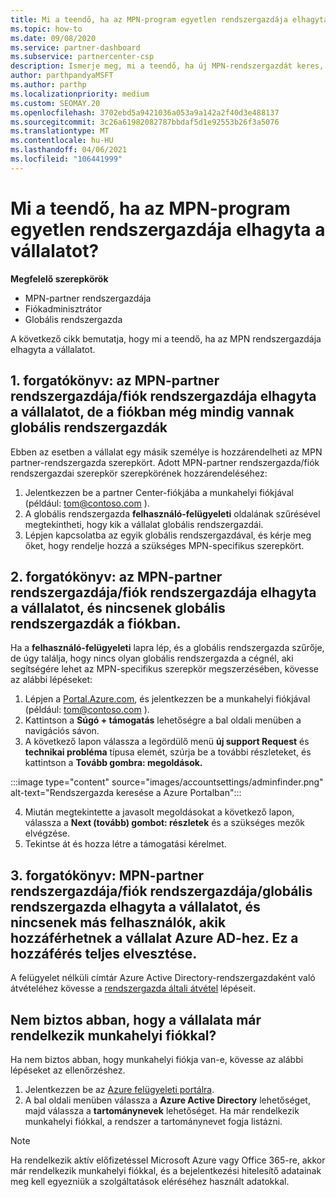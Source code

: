 ```yaml
---
title: Mi a teendő, ha az MPN-program egyetlen rendszergazdája elhagyta a vállalatot?
ms.topic: how-to
ms.date: 09/08/2020
ms.service: partner-dashboard
ms.subservice: partnercenter-csp
description: Ismerje meg, mi a teendő, ha új MPN-rendszergazdát keres, vagy segítséget szeretne kapni a vállalat globális rendszergazdájától. Azt is megtudhatja, hogyan adhat hozzá új partner Center globális rendszergazdát.
author: parthpandyaMSFT
ms.author: parthp
ms.localizationpriority: medium
ms.custom: SEOMAY.20
ms.openlocfilehash: 3702ebd5a9421036a053a9a142a2f40d3e488137
ms.sourcegitcommit: 3c26a61982082787bbdaf5d1e92553b26f3a5076
ms.translationtype: MT
ms.contentlocale: hu-HU
ms.lasthandoff: 04/06/2021
ms.locfileid: "106441999"
---
```

# <a name="what-to-do-if-the-only-admin-for-your-mpn-program-has-left-the-company"></a>Mi a teendő, ha az MPN-program egyetlen rendszergazdája elhagyta a vállalatot?

**Megfelelő szerepkörök**

- MPN-partner rendszergazdája
- Fiókadminisztrátor
- Globális rendszergazda

A következő cikk bemutatja, hogy mi a teendő, ha az MPN rendszergazdája elhagyta a vállalatot.

## <a name="scenario-1-mpn-partner-adminaccount-admin-has-left-the-company-but-there-are-still-global-admins-in-the-account"></a>1. forgatókönyv: az MPN-partner rendszergazdája/fiók rendszergazdája elhagyta a vállalatot, de a fiókban még mindig vannak globális rendszergazdák

Ebben az esetben a vállalat egy másik személye is hozzárendelheti az MPN partner-rendszergazda szerepkört. Adott MPN-partner rendszergazda/fiók rendszergazdai szerepkör szerepkörének hozzárendeléséhez:

1. Jelentkezzen be a partner Center-fiókjába a munkahelyi fiókjával (például: tom@contoso.com ).
1. A globális rendszergazda **felhasználó-felügyeleti** oldalának szűrésével megtekintheti, hogy kik a vállalat globális rendszergazdái. 
1. Lépjen kapcsolatba az egyik globális rendszergazdával, és kérje meg őket, hogy rendelje hozzá a szükséges MPN-specifikus szerepkört. 

## <a name="scenario-2-mpn-partner-adminaccount-admin-has-left-the-company-and-there-are-no-global-admins-in-the-account"></a>2. forgatókönyv: az MPN-partner rendszergazdája/fiók rendszergazdája elhagyta a vállalatot, és nincsenek globális rendszergazdák a fiókban. 

Ha a **felhasználó-felügyeleti** lapra lép, és a globális rendszergazda szűrője, de úgy találja, hogy nincs olyan globális rendszergazda a cégnél, aki segítségére lehet az MPN-specifikus szerepkör megszerzésében, kövesse az alábbi lépéseket:

1. Lépjen a [Portal.Azure.com](https://ms.portal.azure.com/), és jelentkezzen be a munkahelyi fiókjával (például: tom@contoso.com ). 
1. Kattintson a **Súgó + támogatás** lehetőségre a bal oldali menüben a navigációs sávon.
1. A következő lapon válassza a legördülő menü **új support Request** és **technikai probléma** típusa elemét, szúrja be a további részleteket, és kattintson a **Tovább gombra: megoldások.**

:::image type="content" source="images/accountsettings/adminfinder.png" alt-text="Rendszergazda keresése a Azure Portalban":::

4. Miután megtekintette a javasolt megoldásokat a következő lapon, válassza a **Next (tovább) gombot: részletek** és a szükséges mezők elvégzése.
1. Tekintse át és hozza létre a támogatási kérelmet.


## <a name="scenario-3-mpn-partner-adminaccount-adminglobal-admin-has-left-the-company-and-there-are-no-other-users-who-can-access-the-companys-azure-ad-this-is-a-complete-loss-of-access"></a>3. forgatókönyv: MPN-partner rendszergazdája/fiók rendszergazdája/globális rendszergazda elhagyta a vállalatot, és nincsenek más felhasználók, akik hozzáférhetnek a vállalat Azure AD-hez. Ez a hozzáférés teljes elvesztése.

A felügyelet nélküli címtár Azure Active Directory-rendszergazdaként való átvételéhez kövesse a [rendszergazda általi átvétel](/azure/active-directory/users-groups-roles/domains-admin-takeover#internal-admin-takeover) lépéseit.

## <a name="not-sure-if-your-company-already-has-a-work-account"></a>Nem biztos abban, hogy a vállalata már rendelkezik munkahelyi fiókkal?

Ha nem biztos abban, hogy munkahelyi fiókja van-e, kövesse az alábbi lépéseket az ellenőrzéshez.

1. Jelentkezzen be az [Azure felügyeleti portálra](https://ms.portal.azure.com).
2. A bal oldali menüben válassza a **Azure Active Directory** lehetőséget, majd válassza a **tartománynevek** lehetőséget.
Ha már rendelkezik munkahelyi fiókkal, a rendszer a tartománynevet fogja listázni.

>[!Note]
>Ha rendelkezik aktív előfizetéssel Microsoft Azure vagy Office 365-re, akkor már rendelkezik munkahelyi fiókkal, és a bejelentkezési hitelesítő adatainak meg kell egyezniük a szolgáltatások eléréséhez használt adatokkal.